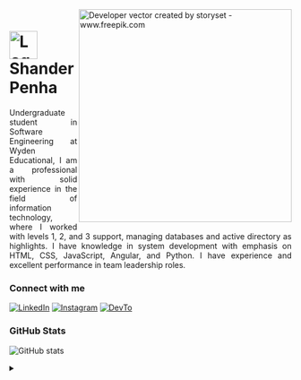 <img align="right" alt="Developer vector created by storyset - www.freepik.com" height="380" src="https://github.com/ShanderPH/ShanderPH/assets/143129391/d126cd0e-a9f0-43ee-9966-2df2ade64b24">

<h1>
    <a href="https://github.com/ShanderPH">
     <img align="center" alt="Logo Elidiana Andrade" width="50px" src="https://github.com/ShanderPH/ShanderPH/assets/143129391/216c828d-d3a7-4fb8-b34a-8a8859f5a2b6"></a>
    <span>Shander Penha</span>
</h1>

<p align="justify">Undergraduate student in Software Engineering at Wyden Educational, I am a professional with solid experience in the field of information technology, where I worked with levels 1, 2, and 3 support, managing databases and active directory as highlights. I have knowledge in system development with emphasis on HTML, CSS, JavaScript, Angular, and Python. I have experience and excellent performance in team leadership roles.</p>
<!--
[![Preview](https://img.shields.io/badge/Portfolio-000?style=for-the-badge&logo=github&logoColor=FF00F6)](https://elidianaandrade.github.io/)
[![GitHub Page](https://img.shields.io/badge/elidianaandrade.github.io-67136f?style=for-the-badge)](https://elidianaandrade.github.io/)
-->
<h3 align="left">Connect with me</h3>

[![LinkedIn](https://img.shields.io/badge/-LinkedIn-000?style=for-the-badge&logo=linkedin&logoColor=#808080&color:FFF)](https://www.linkedin.com/in/shanderphellip/)
[![Instagram](https://img.shields.io/badge/-Instagram-000?style=for-the-badge&logo=instagram&logoColor=#808080&color:FFF)](https://www.instagram.com/shanderphellip/)
[![DevTo](https://img.shields.io/badge/-DevTo-000?style=for-the-badge&logo=devto&logoColor=#808080&color:FFF)](https://dev.to/shanderph)

<h3 align="left">GitHub Stats</h3>

![GitHub stats](https://github-readme-stats-git-masterrstaa-rickstaa.vercel.app/api?username=ShanderPH&hide_title=true&show_icons=true&include_all_commits=false&count_private=true&line_height=25&hide=issues&bg_color=000&title_color=#8080806&text_color=FFF&border_radius=3&border_color=36123c&icon_color=FF00F6&theme=jolly)
<!--[![Most Used Languages](https://github-readme-stats-git-masterrstaa-rickstaa.vercel.app/api/top-langs/?username=elidianaandrade&line_height=10&card_width=290&layout=compact&hide_title=false&count_private=true&langs_count=4&show_icons=true&title_color=FF00F6&hide=html,css&bg_color=000&text_color=8B8B8B&border_radius=3&border_color=561760&count_private=true)](https://github.com/elidianaandrade/github-readme-stats)-->



<details align="left">
  <summary></summary> 
 
  - Badges by <a href="https://shields.io/">shields.io</a><br>
  - GitHub Stats by <a href="https://github.com/anuraghazra/github-readme-stats">anuraghazra</a>
  - Developer vector created by <a href="https://www.freepik.com/vectors/developer">storyset - www.freepik.com</a> (edited by author)

</details>
